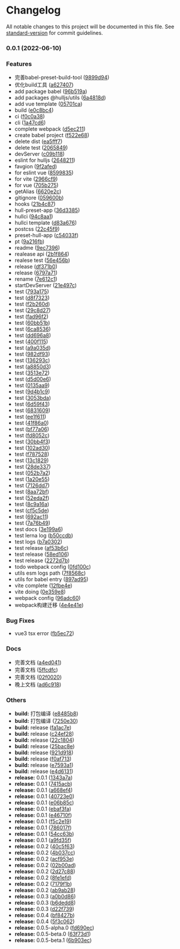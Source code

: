 # Changelog

All notable changes to this project will be documented in this file. See [standard-version](https://github.com/conventional-changelog/standard-version) for commit guidelines.

### 0.0.1 (2022-06-10)


### Features

* 完善babel-preset-build-tool ([9899d94](https://github.com/luoguoxiong/hulljs/commit/9899d94b663fdd03022997d9baeda31c40880a9c))
* 优化build工具 ([a627407](https://github.com/luoguoxiong/hulljs/commit/a627407fcaea1153ff421c41ead174539be99b9b))
* add package babel ([96b519a](https://github.com/luoguoxiong/hulljs/commit/96b519a2c402da5e4bbe13352f084e65550c4bbc))
* add packages @hulljs/utils ([6a4818d](https://github.com/luoguoxiong/hulljs/commit/6a4818dfd32770136734027c866787552e496ced))
* add vue template ([05701ca](https://github.com/luoguoxiong/hulljs/commit/05701cabdc6b9dc370a00be8158a7fa993ee63b3))
* build ([e0c8bc4](https://github.com/luoguoxiong/hulljs/commit/e0c8bc40d475ca5173fe3e86a016b89d0c59b628))
* ci ([f0c0a38](https://github.com/luoguoxiong/hulljs/commit/f0c0a383aea043c64dc0f4cb23fbd722073ab7b2))
* cli ([1a47cd6](https://github.com/luoguoxiong/hulljs/commit/1a47cd6e44439cb94d1080cc3e0ee6556271383c))
* complete webpack ([d5ec211](https://github.com/luoguoxiong/hulljs/commit/d5ec211cf9f1e040376686af15ddb96c2df63091))
* create babel project ([f522e68](https://github.com/luoguoxiong/hulljs/commit/f522e68d9efecce1374b66b5487ab58035c037fb))
* delete dist ([ea5fff7](https://github.com/luoguoxiong/hulljs/commit/ea5fff7348d1bdc2725013d7bae1bfeb49ac541e))
* delete test ([2065849](https://github.com/luoguoxiong/hulljs/commit/206584947e7d7ff8d52937ef664edb41881f8258))
* devServer ([c09b118](https://github.com/luoguoxiong/hulljs/commit/c09b118bad0e275c8506debc79b0eb184e6a0de7))
* eslint for hulljs ([2648211](https://github.com/luoguoxiong/hulljs/commit/2648211c914dca03f1ceb07891b63423f2de9f37))
* favgion ([9f2afed](https://github.com/luoguoxiong/hulljs/commit/9f2afed4b470de62561f0ff1bf770c1d16683f12))
* for eslint vue ([8599835](https://github.com/luoguoxiong/hulljs/commit/85998357521ae4ed2542e02c907ddb9d19db4f74))
* for vite ([2966cf9](https://github.com/luoguoxiong/hulljs/commit/2966cf90503ae8aeab9227b89c8ea3ae905d2882))
* for vue ([705b275](https://github.com/luoguoxiong/hulljs/commit/705b2758cc3ce1ca2344ccca658a47f2a8fd7c78))
* getAlias ([6620e2c](https://github.com/luoguoxiong/hulljs/commit/6620e2cda2c0a167aeeef4b9be2f1c001ec0f17e))
* gitignore ([059600b](https://github.com/luoguoxiong/hulljs/commit/059600b532fcf59c9144681dbe2dd64213d4ac44))
* hooks ([21b4c87](https://github.com/luoguoxiong/hulljs/commit/21b4c8753f2f9d0236fd1b8f5ee72f7bef901526))
* hull-preset-app ([36d3385](https://github.com/luoguoxiong/hulljs/commit/36d3385fee4a9257e75d62debd8724d2de0f6ca9))
* hullci ([94c8aa1](https://github.com/luoguoxiong/hulljs/commit/94c8aa17cc0cf1d53027c87e9f9dca80bb7a5b3b))
* hullci template ([d83a676](https://github.com/luoguoxiong/hulljs/commit/d83a67617d322a09d0d48d1c871bb6422f26077c))
* postcss ([22c45f9](https://github.com/luoguoxiong/hulljs/commit/22c45f940e35e9ee9faf5e43062210c96a8b1ef7))
* preset-hull-app ([c54033f](https://github.com/luoguoxiong/hulljs/commit/c54033f34bad2175a470e9c0659d76b61ffd54a0))
* pt ([9a216fb](https://github.com/luoguoxiong/hulljs/commit/9a216fba7ee88b43096a99c96f8a570148a60033))
* readme ([9ec7396](https://github.com/luoguoxiong/hulljs/commit/9ec739653c9aa90236f8cf471eb9eaf19e441281))
* realease api ([2b1f864](https://github.com/luoguoxiong/hulljs/commit/2b1f864ff9460e2c91cd2cc7c0240b7a47378a48))
* realese test ([56e456b](https://github.com/luoguoxiong/hulljs/commit/56e456bef29213dcc3762c923134df4e53215d16))
* release ([df371b0](https://github.com/luoguoxiong/hulljs/commit/df371b0e1bb270fdd5842ee477b557dfa1197caf))
* release ([6797a71](https://github.com/luoguoxiong/hulljs/commit/6797a71e58f28dbbde97fd7114ede1dad3e38dc3))
* rename ([7e612c1](https://github.com/luoguoxiong/hulljs/commit/7e612c12902d6da2337077ca8b437353abc0ef00))
* startDevServer ([21e497c](https://github.com/luoguoxiong/hulljs/commit/21e497c630c2c5b49aba00abb3f77b2e6364e988))
* test ([793a175](https://github.com/luoguoxiong/hulljs/commit/793a1754477cc10c3b884cff6819c4798f4155d8))
* test ([d8f7323](https://github.com/luoguoxiong/hulljs/commit/d8f7323cf013470217a2081317a064d7e11d1f39))
* test ([f2b260d](https://github.com/luoguoxiong/hulljs/commit/f2b260d90b69066a7856ce01158f4cec7b38a2dd))
* test ([29c8d27](https://github.com/luoguoxiong/hulljs/commit/29c8d27ccb1eae8b3ea344553cf3e8a1c79c570c))
* test ([fad96f2](https://github.com/luoguoxiong/hulljs/commit/fad96f2019d5beb9deb6b4e9c75d316831d1cd3b))
* test ([60bb51b](https://github.com/luoguoxiong/hulljs/commit/60bb51bcaffec59ad14265f63135f7da13bc5fc2))
* test ([6ca8536](https://github.com/luoguoxiong/hulljs/commit/6ca85360f216ffc8cb8f2ecb038585216fe818e2))
* test ([dd696a8](https://github.com/luoguoxiong/hulljs/commit/dd696a800274d99bdb8551ea5df7addc0f375f98))
* test ([400f115](https://github.com/luoguoxiong/hulljs/commit/400f115c0149326dd3cd154b9acf1fa6f1c2dc50))
* test ([a9a035d](https://github.com/luoguoxiong/hulljs/commit/a9a035d42f6af65b3e196fc033613254b7a1cb0a))
* test ([982df93](https://github.com/luoguoxiong/hulljs/commit/982df933641babb8e863b7ae7e964e673e800478))
* test ([136293c](https://github.com/luoguoxiong/hulljs/commit/136293c0e6d9e1fbcc37bf3a5d659978c81289b0))
* test ([a8850d3](https://github.com/luoguoxiong/hulljs/commit/a8850d3d412fde9b88069b4fcef38d66c8890457))
* test ([3513e72](https://github.com/luoguoxiong/hulljs/commit/3513e725ada3b1875f1b571a88517a070b3f8417))
* test ([d5d00e6](https://github.com/luoguoxiong/hulljs/commit/d5d00e61134e7b63855e935b7bce828ca76880cc))
* test ([0135aa9](https://github.com/luoguoxiong/hulljs/commit/0135aa9e17dc35d061f97c431c22b0024829f93d))
* test ([9d4b1c9](https://github.com/luoguoxiong/hulljs/commit/9d4b1c9b8472831e8e1323afabc8caf4443b3389))
* test ([3053bda](https://github.com/luoguoxiong/hulljs/commit/3053bda1fc6bbe86b400e97169b00f49b19bc67f))
* test ([6d59f43](https://github.com/luoguoxiong/hulljs/commit/6d59f43edde66d27b8d1eaed0fecd65d9b812587))
* test ([6831609](https://github.com/luoguoxiong/hulljs/commit/68316094c16d812ea7e41123afe220e5fba1c16d))
* test ([ee1f611](https://github.com/luoguoxiong/hulljs/commit/ee1f611f13b6853167eebc8c6c28b349233277e8))
* test ([41f86a0](https://github.com/luoguoxiong/hulljs/commit/41f86a042bf4578eca2057b375aaf1194063a325))
* test ([bf77a06](https://github.com/luoguoxiong/hulljs/commit/bf77a06388d8a4f9a3da8e895210de43a0ebdc21))
* test ([fd8052c](https://github.com/luoguoxiong/hulljs/commit/fd8052cfa5a225c4217a208990f2f93a1bbe7672))
* test ([30bb4f3](https://github.com/luoguoxiong/hulljs/commit/30bb4f36899cef95a7b84ce3bbec7f3c0d032972))
* test ([102ad30](https://github.com/luoguoxiong/hulljs/commit/102ad305bbf26b65a4b6929c8187a7be2a3b8207))
* test ([f787528](https://github.com/luoguoxiong/hulljs/commit/f787528136aba533ad383316c5811633f96337e5))
* test ([13c1829](https://github.com/luoguoxiong/hulljs/commit/13c1829391c22c7c9fb2b7b6c3b5d95fb93b4311))
* test ([28de337](https://github.com/luoguoxiong/hulljs/commit/28de337fc765ca9f2149683a21b09e087d7a790a))
* test ([052b7a2](https://github.com/luoguoxiong/hulljs/commit/052b7a26b3e035d36694645601d6161ba6e1877b))
* test ([1a20e55](https://github.com/luoguoxiong/hulljs/commit/1a20e554420cde934b09155ed429e5457938c569))
* test ([7126dd7](https://github.com/luoguoxiong/hulljs/commit/7126dd70765e17e4d0c3d16ac78dc82dd7a08c0e))
* test ([8aa72bf](https://github.com/luoguoxiong/hulljs/commit/8aa72bf6b92cf5f82f31d2317537a16d97fcb739))
* test ([52eda2f](https://github.com/luoguoxiong/hulljs/commit/52eda2f5efc0f5bae82915e17bc77337395dac01))
* test ([8c9a16a](https://github.com/luoguoxiong/hulljs/commit/8c9a16a1ee0e3f9fa46899353833263c8e6837c5))
* test ([cf5c5de](https://github.com/luoguoxiong/hulljs/commit/cf5c5ded00218cbac731a9784d4835ede5024dd3))
* test ([692ac11](https://github.com/luoguoxiong/hulljs/commit/692ac11d93107e894184e05dd1941eabe7867b78))
* test ([7a76b49](https://github.com/luoguoxiong/hulljs/commit/7a76b491c24efb30a7ce10c73a5e95b5b737cfc5))
* test docs ([3e199a6](https://github.com/luoguoxiong/hulljs/commit/3e199a6446f7fbb3abb363e2d1422083e4888f99))
* test lerna log ([b50ccdb](https://github.com/luoguoxiong/hulljs/commit/b50ccdba36f11cba804f9b65c84ce45615580f42))
* test logs ([b7a0302](https://github.com/luoguoxiong/hulljs/commit/b7a03025e0b185061828601587e74281b94e3936))
* test release ([af53b6c](https://github.com/luoguoxiong/hulljs/commit/af53b6c4caced9db96f7fb8238f3186d3e6cc154))
* test release ([58ed106](https://github.com/luoguoxiong/hulljs/commit/58ed106a278143e5ee1870b756de9db0730437f5))
* test release ([2272d7b](https://github.com/luoguoxiong/hulljs/commit/2272d7b014d482f94d8469c2424ddd070fe22873))
* todo webpack config ([0fd100c](https://github.com/luoguoxiong/hulljs/commit/0fd100c182f99c0bb8714661edd91265643905f9))
* utils esm logs path ([7f8568c](https://github.com/luoguoxiong/hulljs/commit/7f8568ca536879a52f8c28267c5a74cf53213d26))
* utils for babel entry ([897ad95](https://github.com/luoguoxiong/hulljs/commit/897ad9505822531c590a3c47926409da4920ec2b))
* vite complete ([12fbe4e](https://github.com/luoguoxiong/hulljs/commit/12fbe4e43d2eca8c136baeeee66b1d90a0d0604c))
* vite doing ([0e359e8](https://github.com/luoguoxiong/hulljs/commit/0e359e830031dcd14792a7ef4e3a85768b1ce11d))
* webpack config ([96adc60](https://github.com/luoguoxiong/hulljs/commit/96adc60f8a02c5a0c092da1161c8780e26b31e8f))
* webpack构建迁移 ([4e4e41e](https://github.com/luoguoxiong/hulljs/commit/4e4e41ebb51818886b579b1e45d14f26309333ca))


### Bug Fixes

* vue3 tsx error ([fb5ec72](https://github.com/luoguoxiong/hulljs/commit/fb5ec7273b817f76ad359cfb8e9dabbb0eed7f04))


### Docs

* 完善文档 ([a4ed041](https://github.com/luoguoxiong/hulljs/commit/a4ed041ea0aac4fb119559ca5c898c4e5cfba2f3))
* 完善文档 ([5ffcdfc](https://github.com/luoguoxiong/hulljs/commit/5ffcdfcf0c94885c0ea05481102acc8ea765a08a))
* 完善文档 ([02f0020](https://github.com/luoguoxiong/hulljs/commit/02f0020582221f1e6443d5f079a717c7a7c6c63f))
* 晚上文档 ([ad6c918](https://github.com/luoguoxiong/hulljs/commit/ad6c918b6899d1391b57b4fd295949fb6bc15bbe))


### Others

* **build:** 打包编译 ([e8485b8](https://github.com/luoguoxiong/hulljs/commit/e8485b826332cb214f1e4c9a6ca6ceeb5b36e5ed))
* **build:** 打包编译 ([7250e30](https://github.com/luoguoxiong/hulljs/commit/7250e30aa070a73deb82b3847ab6e4852d20628b))
* **build:** release ([fa1ac7e](https://github.com/luoguoxiong/hulljs/commit/fa1ac7ecd7ca062e1ec6052cb6cc6993cf91d9f6))
* **build:** release ([c24ef28](https://github.com/luoguoxiong/hulljs/commit/c24ef28da96c9eb16c74f73cdd6f6ced8b1fbb2e))
* **build:** release ([22c1804](https://github.com/luoguoxiong/hulljs/commit/22c1804ba7c7e5d0f73ab764e84c7352cdf8059e))
* **build:** release ([25bac8e](https://github.com/luoguoxiong/hulljs/commit/25bac8e7c143c44fdf6655eab9d5e1c9282067b0))
* **build:** release ([921d918](https://github.com/luoguoxiong/hulljs/commit/921d91865be7cb51213d628b70a6abb871589f70))
* **build:** release ([f0af713](https://github.com/luoguoxiong/hulljs/commit/f0af713a5cbba4d054f184975319a8611447eaae))
* **build:** release ([e7593a1](https://github.com/luoguoxiong/hulljs/commit/e7593a1a0bd628d03b68498da91128825663cd9c))
* **build:** release ([e4d6131](https://github.com/luoguoxiong/hulljs/commit/e4d613165ef7e6a925c6f21e460421302ff7ef67))
* **release:** 0.0.1 ([1343a7a](https://github.com/luoguoxiong/hulljs/commit/1343a7a83e2bc4728da01b24d23292b1ddfd22e7))
* **release:** 0.0.1 ([7415acb](https://github.com/luoguoxiong/hulljs/commit/7415acbe281fa14bc0dd8c70d86466c7931e766f))
* **release:** 0.0.1 ([a668ef4](https://github.com/luoguoxiong/hulljs/commit/a668ef4b02cc6c6f85cae7676e527688dc6defbc))
* **release:** 0.0.1 ([40723e0](https://github.com/luoguoxiong/hulljs/commit/40723e032d23f7053ba4a4cfa0b2b2a2297e4049))
* **release:** 0.0.1 ([e06b85c](https://github.com/luoguoxiong/hulljs/commit/e06b85cd89e599905f01d7546b07cfc4d7c9e4de))
* **release:** 0.0.1 ([ebaf3fa](https://github.com/luoguoxiong/hulljs/commit/ebaf3fab2fa0a23961b1874dd785eb4ba044d939))
* **release:** 0.0.1 ([e46710f](https://github.com/luoguoxiong/hulljs/commit/e46710f485b92fd0b84a1421e8e564e39cda30ab))
* **release:** 0.0.1 ([f5c2e19](https://github.com/luoguoxiong/hulljs/commit/f5c2e19707c6717d27a0679230685bfd51e73aa9))
* **release:** 0.0.1 ([786017f](https://github.com/luoguoxiong/hulljs/commit/786017fcc5b0cd2344162380d82850f47cbae473))
* **release:** 0.0.1 ([54cc63b](https://github.com/luoguoxiong/hulljs/commit/54cc63be37191b5eba6aa3518097ff8ed258bd0c))
* **release:** 0.0.1 ([a9fd35f](https://github.com/luoguoxiong/hulljs/commit/a9fd35f75d177b9dbaadf29f82ad7ed81eada9bc))
* **release:** 0.0.2 ([40c5f63](https://github.com/luoguoxiong/hulljs/commit/40c5f631c8006d8075b5880e9343763eefde81e1))
* **release:** 0.0.2 ([4b037cc](https://github.com/luoguoxiong/hulljs/commit/4b037cc057c6452859460c604a04546e8f297413))
* **release:** 0.0.2 ([acf953e](https://github.com/luoguoxiong/hulljs/commit/acf953e7b3bb38a5134871febaa30e6bb751bbeb))
* **release:** 0.0.2 ([02b00ad](https://github.com/luoguoxiong/hulljs/commit/02b00ad6634bd2905412c4542727b7dfc2b17ae1))
* **release:** 0.0.2 ([2d27c88](https://github.com/luoguoxiong/hulljs/commit/2d27c887972a39c53176a20d314ff4797582a958))
* **release:** 0.0.2 ([8fe1efd](https://github.com/luoguoxiong/hulljs/commit/8fe1efd73dccd9259bf7b660fca56ece738ed4cb))
* **release:** 0.0.2 ([7179f1b](https://github.com/luoguoxiong/hulljs/commit/7179f1b0966dcedc9f419f9bdb42ef509cb85dde))
* **release:** 0.0.2 ([ab9ab28](https://github.com/luoguoxiong/hulljs/commit/ab9ab2821b3a2a15bb3d4a466d6f9cad98e7bd08))
* **release:** 0.0.3 ([a0b0d86](https://github.com/luoguoxiong/hulljs/commit/a0b0d86ae29733d8401a5e7e21a9d316a6c8a76c))
* **release:** 0.0.3 ([b6dedd8](https://github.com/luoguoxiong/hulljs/commit/b6dedd897510e7ebcccdf0da98dac35386a62a79))
* **release:** 0.0.3 ([d22f739](https://github.com/luoguoxiong/hulljs/commit/d22f739e66f97cb03913d0da22de93de0f8a0c03))
* **release:** 0.0.4 ([bf8427b](https://github.com/luoguoxiong/hulljs/commit/bf8427b01c2b91908c9004d877950b2a8a37c526))
* **release:** 0.0.4 ([5f3c062](https://github.com/luoguoxiong/hulljs/commit/5f3c06210c2be17eed5fc200c0a2f9b0d6b14e99))
* **release:** 0.0.5-alpha.0 ([fd690ec](https://github.com/luoguoxiong/hulljs/commit/fd690ec9464b150f4e91bb3e6f7d2b7c0e6c4c34))
* **release:** 0.0.5-beta.0 ([63f73d1](https://github.com/luoguoxiong/hulljs/commit/63f73d182f1264a1ff9630775aef803a1771f432))
* **release:** 0.0.5-beta.1 ([6b903ec](https://github.com/luoguoxiong/hulljs/commit/6b903ecd86c3a3723fa166bde59d20f2f4f5525c))

